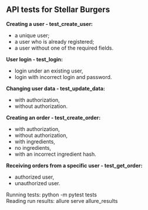 ## API tests for Stellar Burgers

**Creating a user - test_create_user:**
- a unique user;
- a user who is already registered;
- a user without one of the required fields.

**User login - test_login:**
- login under an existing user,
- login with incorrect login and password.

**Changing user data - test_update_data:**
- with authorization,
- without authorization.

**Creating an order - test_create_order:**
- with authorization,
- without authorization,
- with ingredients,
- no ingredients,
- with an incorrect ingredient hash.

**Receiving orders from a specific user - test_get_order:**
- authorized user,
- unauthorized user.

Running tests: python -m pytest tests\
Reading run results: allure serve allure_results
